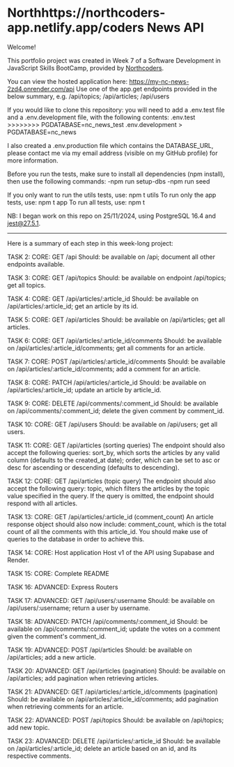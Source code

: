 # Northhttps://northcoders-app.netlify.app/coders News API

Welcome!

This portfolio project was created in Week 7 of a Software Development in JavaScript Skills BootCamp, provided by [Northcoders](https://northcoders.com/).

You can view the hosted application here: https://my-nc-news-2zd4.onrender.com/api
Use one of the app.get endpoints provided in the below summary, e.g. /api/topics; /api/articles; /api/users

If you would like to clone this repository: you will need to add a .env.test file and a .env.development file, with the following contents:
.env.test >>>>>>>> PGDATABASE=nc_news_test
.env.development > PGDATABASE=nc_news

I also created a .env.production file which contains the DATABASE_URL, please contact me via my email address (visible on my GitHub profile) for more information.

Before you run the tests, make sure to install all dependencies (npm install), then use the following commands:
-npm run setup-dbs
-npm run seed

If you only want to run the utils tests, use: npm t utils
To run only the app tests, use: npm t app
To run all tests, use: npm t

NB: I began work on this repo on 25/11/2024, using PostgreSQL 16.4 and jest@27.5.1.

---

Here is a summary of each step in this week-long project:

TASK 2: CORE: GET /api
Should: be available on /api; document all other endpoints available.

TASK 3: CORE: GET /api/topics
Should: be available on endpoint /api/topics; get all topics.

TASK 4: CORE: GET /api/articles/:article_id
Should: be available on /api/articles/:article_id; get an article by its id.

TASK 5: CORE: GET /api/articles
Should: be available on /api/articles; get all articles.

TASK 6: CORE: GET /api/articles/:article_id/comments
Should: be available on /api/articles/:article_id/comments; get all comments for an article.

TASK 7: CORE: POST /api/articles/:article_id/comments
Should: be available on /api/articles/:article_id/comments; add a comment for an article.

TASK 8: CORE: PATCH /api/articles/:article_id
Should: be available on /api/articles/:article_id; update an article by article_id.

TASK 9: CORE: DELETE /api/comments/:comment_id
Should: be available on /api/comments/:comment_id; delete the given comment by comment_id.

TASK 10: CORE: GET /api/users
Should: be available on /api/users; get all users.

TASK 11: CORE: GET /api/articles (sorting queries)
The endpoint should also accept the following queries: sort_by, which sorts the articles by any valid column (defaults to the created_at date); order, which can be set to asc or desc for ascending or descending (defaults to descending).

TASK 12: CORE: GET /api/articles (topic query)
The endpoint should also accept the following query: topic, which filters the articles by the topic value specified in the query. If the query is omitted, the endpoint should respond with all articles.

TASK 13: CORE: GET /api/articles/:article_id (comment_count)
An article response object should also now include: comment_count, which is the total count of all the comments with this article_id. You should make use of queries to the database in order to achieve this.

TASK 14: CORE: Host application
Host v1 of the API using Supabase and Render.

TASK 15: CORE: Complete README

TASK 16: ADVANCED: Express Routers

TASK 17: ADVANCED: GET /api/users/:username
Should: be available on /api/users/:username; return a user by username.

TASK 18: ADVANCED: PATCH /api/comments/:comment_id
Should: be available on /api/comments/:comment_id; update the votes on a comment given the comment's comment_id.

TASK 19: ADVANCED: POST /api/articles
Should: be available on /api/articles; add a new article.

TASK 20: ADVANCED: GET /api/articles (pagination)
Should: be available on /api/articles; add pagination when retrieving articles.

TASK 21: ADVANCED: GET /api/articles/:article_id/comments (pagination)
Should: be available on /api/articles/:article_id/comments; add pagination when retrieving comments for an article.

TASK 22: ADVANCED: POST /api/topics
Should: be available on /api/topics; add new topic.

TASK 23: ADVANCED: DELETE /api/articles/:article_id
Should: be available on /api/articles/:article_id; delete an article based on an id, and its respective comments.